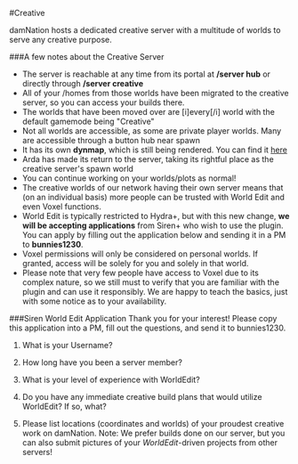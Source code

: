 ---
---
#Creative

damNation hosts a dedicated creative server with a multitude of worlds to serve any creative purpose.

###A few notes about the Creative Server

* The server is reachable at any time from its portal at **/server hub** or directly through **/server creative**
* All of your /homes from those worlds have been migrated to the creative server, so you can access your builds there.
* The worlds that have been moved over are [i]every[/i] world with the default gamemode being "Creative"
* Not all worlds are accessible, as some are private player worlds. Many are accessible through a button hub near spawn
* It has its own **dynmap**, which is still being rendered. You can find it [here](http://damnation.eu/creativemap/)
* Arda has made its return to the server, taking its rightful place as the creative server's spawn world
* You can continue working on your worlds/plots as normal!
* The creative worlds of our network having their own server means that (on an individual basis) more people can be trusted with World Edit and even Voxel functions.
* World Edit is typically restricted to Hydra+, but with this new change, **we will be accepting applications** from Siren+ who wish to use the plugin. You can apply by filling out the application below and sending it in a PM to **bunnies1230**.
* Voxel permissions will only be considered on personal worlds. If granted, access will be solely for you and solely in that world. 
* Please note that very few people have access to Voxel due to its complex nature, so we still must to verify that you are familiar with the plugin and can use it responsibly. We are happy to teach the basics, just with some notice as to your availability.


###Siren World Edit Application
Thank you for your interest! Please copy this application into a PM, fill out the questions, and send it to bunnies1230.

1. What is your Username?

2. How long have you been a server member?

3. What is your level of experience with WorldEdit?

4. Do you have any immediate creative build plans that would utilize WorldEdit? If so, what?

5. Please list locations (coordinates and worlds) of your proudest creative work on damNation. 
Note: We prefer builds done on our server, but you can also submit pictures of your *WorldEdit*-driven projects from other servers!
